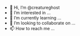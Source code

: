 - 👋 Hi, I’m @creatureghost
- 👀 I’m interested in ...
- 🌱 I’m currently learning ...
- 💞️ I’m looking to collaborate on ...
- 📫 How to reach me ...

<!---
creatureghost/creatureghost is a ✨ special ✨ repository because its `README.md` (this file) appears on your GitHub profile.
You can click the Preview link to take a look at your changes.
--->
